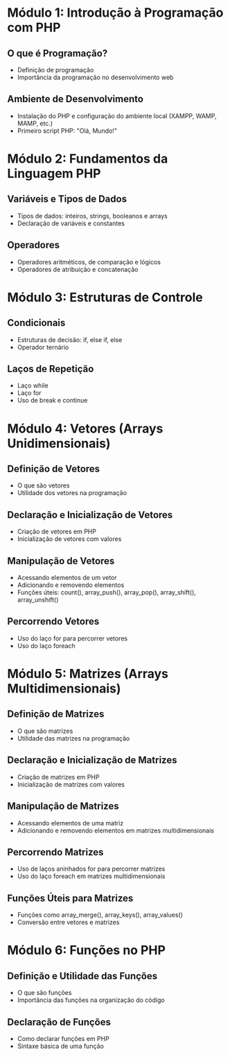# Módulo 1: Introdução à Programação com PHP

## O que é Programação?
- Definição de programação
- Importância da programação no desenvolvimento web

## Ambiente de Desenvolvimento
- Instalação do PHP e configuração do ambiente local (XAMPP, WAMP, MAMP, etc.)
- Primeiro script PHP: "Olá, Mundo!"

# Módulo 2: Fundamentos da Linguagem PHP

## Variáveis e Tipos de Dados
- Tipos de dados: inteiros, strings, booleanos e arrays
- Declaração de variáveis e constantes

## Operadores
- Operadores aritméticos, de comparação e lógicos
- Operadores de atribuição e concatenação

# Módulo 3: Estruturas de Controle

## Condicionais
- Estruturas de decisão: if, else if, else
- Operador ternário

## Laços de Repetição
- Laço while
- Laço for
- Uso de break e continue

# Módulo 4: Vetores (Arrays Unidimensionais)

## Definição de Vetores
- O que são vetores
- Utilidade dos vetores na programação

## Declaração e Inicialização de Vetores
- Criação de vetores em PHP
- Inicialização de vetores com valores

## Manipulação de Vetores
- Acessando elementos de um vetor
- Adicionando e removendo elementos
- Funções úteis: count(), array_push(), array_pop(), array_shift(), array_unshift()

## Percorrendo Vetores
- Uso do laço for para percorrer vetores
- Uso do laço foreach

# Módulo 5: Matrizes (Arrays Multidimensionais)

## Definição de Matrizes
- O que são matrizes
- Utilidade das matrizes na programação

## Declaração e Inicialização de Matrizes
- Criação de matrizes em PHP
- Inicialização de matrizes com valores

## Manipulação de Matrizes
- Acessando elementos de uma matriz
- Adicionando e removendo elementos em matrizes multidimensionais

## Percorrendo Matrizes
- Uso de laços aninhados for para percorrer matrizes
- Uso do laço foreach em matrizes multidimensionais

## Funções Úteis para Matrizes
- Funções como array_merge(), array_keys(), array_values()
- Conversão entre vetores e matrizes

# Módulo 6: Funções no PHP

## Definição e Utilidade das Funções
- O que são funções
- Importância das funções na organização do código

## Declaração de Funções
- Como declarar funções em PHP
- Sintaxe básica de uma função

